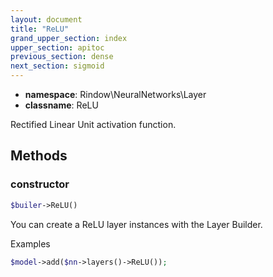 ```yaml
---
layout: document
title: "ReLU"
grand_upper_section: index
upper_section: apitoc
previous_section: dense
next_section: sigmoid
---
```


- **namespace**: Rindow\NeuralNetworks\Layer
- **classname**: ReLU

Rectified Linear Unit activation function.

Methods
-------

### constructor
```php
$builer->ReLU()
```
You can create a ReLU layer instances with the Layer Builder.

Examples

```php
$model->add($nn->layers()->ReLU());
```

